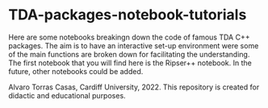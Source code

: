 # TDA-packages-notebook-tutorials
Here are some notebooks breakingn down the code of famous TDA C++ packages. 
The aim is to have an interactive set-up environment were some of the main functions are broken down for facilitating the understanding.
The first notebook that you will find here is the Ripser++ notebook. In the future, other notebooks could be added. 

Alvaro Torras Casas, Cardiff University, 2022. This repository is created for didactic and educational purposes.
